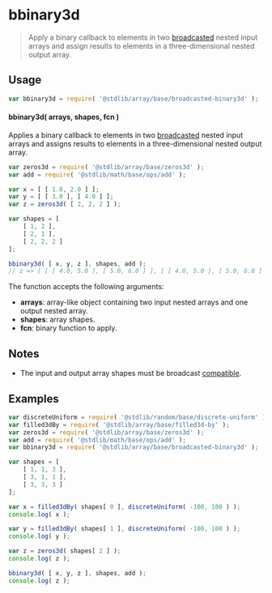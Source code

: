 <!--

@license Apache-2.0

Copyright (c) 2023 The Stdlib Authors.

Licensed under the Apache License, Version 2.0 (the "License");
you may not use this file except in compliance with the License.
You may obtain a copy of the License at

   http://www.apache.org/licenses/LICENSE-2.0

Unless required by applicable law or agreed to in writing, software
distributed under the License is distributed on an "AS IS" BASIS,
WITHOUT WARRANTIES OR CONDITIONS OF ANY KIND, either express or implied.
See the License for the specific language governing permissions and
limitations under the License.

-->

# bbinary3d

> Apply a binary callback to elements in two [broadcasted][@stdlib/array/base/broadcast-array] nested input arrays and assign results to elements in a three-dimensional nested output array.

<section class="intro">

</section>

<!-- /.intro -->

<section class="usage">

## Usage

```javascript
var bbinary3d = require( '@stdlib/array/base/broadcasted-binary3d' );
```

#### bbinary3d( arrays, shapes, fcn )

Applies a binary callback to elements in two [broadcasted][@stdlib/array/base/broadcast-array] nested input arrays and assigns results to elements in a three-dimensional nested output array.

```javascript
var zeros3d = require( '@stdlib/array/base/zeros3d' );
var add = require( '@stdlib/math/base/ops/add' );

var x = [ [ 1.0, 2.0 ] ];
var y = [ [ 3.0 ], [ 4.0 ] ];
var z = zeros3d( [ 2, 2, 2 ] );

var shapes = [
    [ 1, 2 ],
    [ 2, 1 ],
    [ 2, 2, 2 ]
];

bbinary3d( [ x, y, z ], shapes, add );
// z => [ [ [ 4.0, 5.0 ], [ 5.0, 6.0 ] ], [ [ 4.0, 5.0 ], [ 5.0, 6.0 ] ] ]
```

The function accepts the following arguments:

-   **arrays**: array-like object containing two input nested arrays and one output nested array.
-   **shapes**: array shapes.
-   **fcn**: binary function to apply.

</section>

<!-- /.usage -->

<section class="notes">

## Notes

-   The input and output array shapes must be broadcast [compatible][@stdlib/ndarray/base/broadcast-shapes].

</section>

<!-- /.notes -->

<section class="examples">

## Examples

<!-- eslint no-undef: "error" -->

```javascript
var discreteUniform = require( '@stdlib/random/base/discrete-uniform' ).factory;
var filled3dBy = require( '@stdlib/array/base/filled3d-by' );
var zeros3d = require( '@stdlib/array/base/zeros3d' );
var add = require( '@stdlib/math/base/ops/add' );
var bbinary3d = require( '@stdlib/array/base/broadcasted-binary3d' );

var shapes = [
    [ 1, 1, 3 ],
    [ 3, 1, 1 ],
    [ 3, 3, 3 ]
];

var x = filled3dBy( shapes[ 0 ], discreteUniform( -100, 100 ) );
console.log( x );

var y = filled3dBy( shapes[ 1 ], discreteUniform( -100, 100 ) );
console.log( y );

var z = zeros3d( shapes[ 2 ] );
console.log( z );

bbinary3d( [ x, y, z ], shapes, add );
console.log( z );
```

</section>

<!-- /.examples -->

<!-- Section for related `stdlib` packages. Do not manually edit this section, as it is automatically populated. -->

<section class="related">

</section>

<!-- /.related -->

<!-- Section for all links. Make sure to keep an empty line after the `section` element and another before the `/section` close. -->

<section class="links">

[@stdlib/array/base/broadcast-array]: https://github.com/stdlib-js/array/tree/main/base/broadcast-array

[@stdlib/ndarray/base/broadcast-shapes]: https://www.npmjs.com/package/@stdlib/ndarray-base-broadcast-shapes

</section>

<!-- /.links -->
